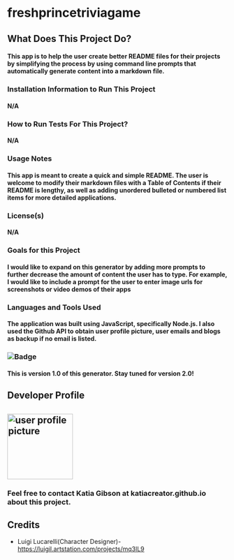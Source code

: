 # freshprincetriviagame
## What Does This Project Do?

#### This app is to help the user create better README files for their projects by simplifying the process by using command line prompts that automatically generate content into a markdown file.

### Installation Information to Run This Project

#### N/A

### How to Run Tests For This Project?

#### N/A

### Usage Notes

#### This app is meant to create a quick and simple README. The user is welcome to modify their markdown files with a Table of Contents if their README is lengthy, as well as adding unordered bulleted or numbered list items for more detailed applications.

### License(s)

#### N/A

### Goals for this Project

#### I would like to expand on this generator by adding more prompts to further decrease the amount of content the user has to type. For example, I would like to include a prompt for the user to enter image urls for screenshots or video demos of their apps

### Languages and Tools Used

#### The application was built using JavaScript, specifically Node.js. I also used the Github API to obtain user profile picture, user emails and blogs as backup if no email is listed.

### ![Badge](https://img.shields.io/badge/version-version1.0-green)

#### This is version 1.0 of this generator. Stay tuned for version 2.0!

## Developer Profile

## <img src = "https://avatars3.githubusercontent.com/u/57377678?v=4" alt = "user profile picture" width = "150"/>

### Feel free to contact Katia Gibson at katiacreator.github.io about this project.

## Credits

- Luigi Lucarelli(Character Designer)-https://luigil.artstation.com/projects/mq3lL9



